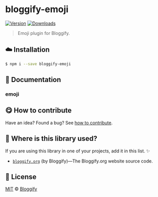 <!-- Please do not edit this file. Edit the `blah` field in the `package.json` instead. If in doubt, open an issue. -->


# bloggify-emoji

 [![Version](https://img.shields.io/npm/v/bloggify-emoji.svg)](https://www.npmjs.com/package/bloggify-emoji) [![Downloads](https://img.shields.io/npm/dt/bloggify-emoji.svg)](https://www.npmjs.com/package/bloggify-emoji)

> Emoji plugin for Bloggify.

## :cloud: Installation

```sh
$ npm i --save bloggify-emoji
```


## :memo: Documentation


### emoji



## :yum: How to contribute
Have an idea? Found a bug? See [how to contribute][contributing].


## :dizzy: Where is this library used?
If you are using this library in one of your projects, add it in this list. :sparkles:


 - [`bloggify.org`](https://github.com/Bloggify/newww#readme) (by Bloggify)—The Bloggify.org website source code.

## :scroll: License

[MIT][license] © [Bloggify][website]

[license]: http://showalicense.com/?fullname=Bloggify%20%3Csupport%40bloggify.org%3E%20(https%3A%2F%2Fbloggify.org)&year=2015#license-mit
[website]: https://bloggify.org
[contributing]: /CONTRIBUTING.md
[docs]: /DOCUMENTATION.md

